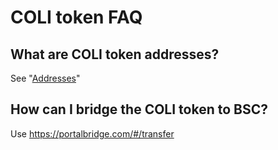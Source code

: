 # COLI token FAQ

## What are COLI token addresses?

See "[Addresses](Addresses.md)"

## How can I bridge the COLI token to BSC?

Use <https://portalbridge.com/#/transfer>
